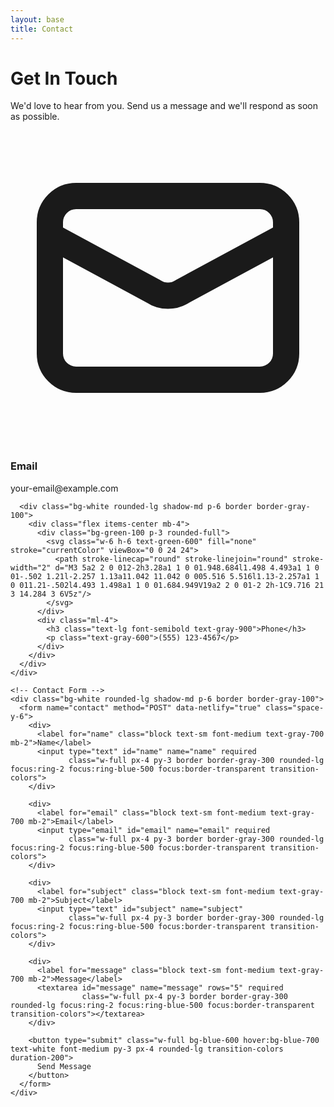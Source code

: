 ```yaml
---
layout: base
title: Contact
---
```


<div class="bg-white">
  <!-- Header -->
  <div class="text-center mb-12">
    <h1 class="text-4xl font-bold text-gray-900 mb-4">Get In Touch</h1>
    <p class="text-xl text-gray-600 max-w-2xl mx-auto">
      We'd love to hear from you. Send us a message and we'll respond as soon as possible.
    </p>
  </div>

  <!-- Contact Grid -->
  <div class="grid grid-cols-1 lg:grid-cols-2 gap-12">
    <!-- Contact Info -->
    <div class="space-y-8">
      <div class="bg-white rounded-lg shadow-md p-6 border border-gray-100">
        <div class="flex items-center mb-4">
          <div class="bg-blue-100 p-3 rounded-full">
            <svg class="w-6 h-6 text-blue-600" fill="none" stroke="currentColor" viewBox="0 0 24 24">
              <path stroke-linecap="round" stroke-linejoin="round" stroke-width="2" d="M3 8l7.89 4.26a2 2 0 002.22 0L21 8M5 19h14a2 2 0 002-2V7a2 2 0 00-2-2H5a2 2 0 00-2 2v10a2 2 0 002 2z"/>
            </svg>
          </div>
          <div class="ml-4">
            <h3 class="text-lg font-semibold text-gray-900">Email</h3>
            <p class="text-gray-600">your-email@example.com</p>
          </div>
        </div>
      </div>

      <div class="bg-white rounded-lg shadow-md p-6 border border-gray-100">
        <div class="flex items-center mb-4">
          <div class="bg-green-100 p-3 rounded-full">
            <svg class="w-6 h-6 text-green-600" fill="none" stroke="currentColor" viewBox="0 0 24 24">
              <path stroke-linecap="round" stroke-linejoin="round" stroke-width="2" d="M3 5a2 2 0 012-2h3.28a1 1 0 01.948.684l1.498 4.493a1 1 0 01-.502 1.21l-2.257 1.13a11.042 11.042 0 005.516 5.516l1.13-2.257a1 1 0 011.21-.502l4.493 1.498a1 1 0 01.684.949V19a2 2 0 01-2 2h-1C9.716 21 3 14.284 3 6V5z"/>
            </svg>
          </div>
          <div class="ml-4">
            <h3 class="text-lg font-semibold text-gray-900">Phone</h3>
            <p class="text-gray-600">(555) 123-4567</p>
          </div>
        </div>
      </div>
    </div>

    <!-- Contact Form -->
    <div class="bg-white rounded-lg shadow-md p-6 border border-gray-100">
      <form name="contact" method="POST" data-netlify="true" class="space-y-6">
        <div>
          <label for="name" class="block text-sm font-medium text-gray-700 mb-2">Name</label>
          <input type="text" id="name" name="name" required 
                 class="w-full px-4 py-3 border border-gray-300 rounded-lg focus:ring-2 focus:ring-blue-500 focus:border-transparent transition-colors">
        </div>
        
        <div>
          <label for="email" class="block text-sm font-medium text-gray-700 mb-2">Email</label>
          <input type="email" id="email" name="email" required 
                 class="w-full px-4 py-3 border border-gray-300 rounded-lg focus:ring-2 focus:ring-blue-500 focus:border-transparent transition-colors">
        </div>
        
        <div>
          <label for="subject" class="block text-sm font-medium text-gray-700 mb-2">Subject</label>
          <input type="text" id="subject" name="subject" 
                 class="w-full px-4 py-3 border border-gray-300 rounded-lg focus:ring-2 focus:ring-blue-500 focus:border-transparent transition-colors">
        </div>
        
        <div>
          <label for="message" class="block text-sm font-medium text-gray-700 mb-2">Message</label>
          <textarea id="message" name="message" rows="5" required 
                    class="w-full px-4 py-3 border border-gray-300 rounded-lg focus:ring-2 focus:ring-blue-500 focus:border-transparent transition-colors"></textarea>
        </div>
        
        <button type="submit" class="w-full bg-blue-600 hover:bg-blue-700 text-white font-medium py-3 px-4 rounded-lg transition-colors duration-200">
          Send Message
        </button>
      </form>
    </div>
  </div>
</div>
